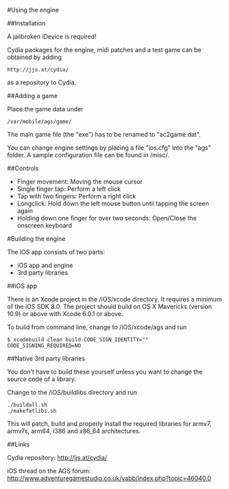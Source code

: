 #Using the engine

##Installation

A jailbroken iDevice is required!

Cydia packages for the engine, midi patches and a test game can be obtained
by adding

    http://jjs.at/cydia/

as a repository to Cydia.


##Adding a game

Place the game data under

    /var/mobile/ags/game/

The main game file (the "exe") has to be renamed to "ac2game.dat".

You can change engine settings by placing a file "ios.cfg" into the
"ags" folder. A sample configuration file can be found in <SOURCE>/misc/.


##Controls

-   Finger movement: Moving the mouse cursor
-   Single finger tap: Perform a left click
-   Tap with two fingers: Perform a right click
-   Longclick: Hold down the left mouse button until tapping the screen again
-   Holding down one finger for over two seconds: Open/Close the onscreen keyboard


#Building the engine

The iOS app consists of two parts:

-   iOS app and engine
-   3rd party libraries


##iOS app

There is an Xcode project in the <SOURCE>/iOS/xcode directory. It requires a
minimum of the iOS SDK 8.0. The project should build on OS X Mavericks (version
10.9) or above with Xcode 6.0.1 or above.

To build from command line, change to <SOURCE>/iOS/xcode/ags and run

    $ xcodebuild clean build CODE_SIGN_IDENTITY="" CODE_SIGNING_REQUIRED=NO


##Native 3rd party libraries

You don't have to build these yourself unless you want to change the source code of
a library.

Change to the <SOURCE>/iOS/buildlibs directory and run

    ./buildall.sh
    ./makefatlibs.sh

This will patch, build and properly install the required libraries for
armv7, armv7s, arm64, i386 and x86_64 architectures.



##Links

Cydia repository: http://jjs.at/cydia/

iOS thread on the AGS forum: http://www.adventuregamestudio.co.uk/yabb/index.php?topic=46040.0
